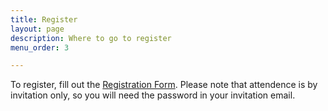 ```yaml
---
title: Register
layout: page
description: Where to go to register
menu_order: 3

---
```


To register, fill out the [Registration
Form](https://docs.google.com/forms/d/141f34b5thrhUFbj4dOE3uDjsY8CqjbXE_-kkGvYZxMg/). Please note
that attendence is by invitation only, so you will need the password in your invitation email.
